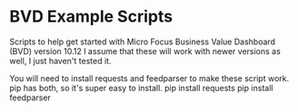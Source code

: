 # BVD Example Scripts

Scripts to help get started with Micro Focus Business Value Dashboard (BVD) version 10.12
I assume that these will work with newer versions as well, I just haven't tested it.

You will need to install requests and feedparser to make these script work.  pip has both, so it's super easy to install.
pip install requests
pip install feedparser


